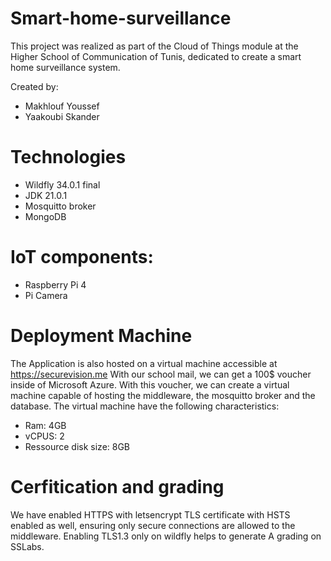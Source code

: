 # Smart-home-surveillance

This project was realized as part of the Cloud of Things module at the Higher School of Communication of Tunis, dedicated to create a smart home surveillance system.

Created by:
- Makhlouf Youssef
- Yaakoubi Skander


# Technologies

- Wildfly 34.0.1 final
- JDK 21.0.1
- Mosquitto broker
- MongoDB

# IoT components:

- Raspberry Pi 4 
- Pi Camera



# Deployment Machine
The Application is also hosted on a virtual machine accessible at https://securevision.me
With our school mail, we can get a 100$ voucher inside of Microsoft Azure. With this voucher, we can create a virtual machine capable of hosting the middleware, the mosquitto broker and the database. The virtual machine have the following characteristics:
- Ram: 4GB
- vCPUS: 2
- Ressource disk size: 8GB

# Cerfitication and grading
We have enabled HTTPS with letsencrypt TLS certificate with HSTS enabled as well, ensuring only secure connections are allowed to the middleware.
Enabling TLS1.3 only on wildfly helps to generate A grading on SSLabs.

